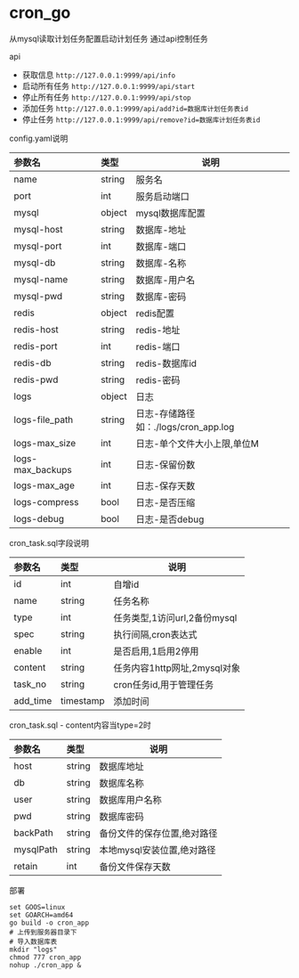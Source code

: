 # cron_go

从mysql读取计划任务配置启动计划任务 通过api控制任务

api

- 获取信息 `http://127.0.0.1:9999/api/info`
- 启动所有任务 `http://127.0.0.1:9999/api/start`
- 停止所有任务 `http://127.0.0.1:9999/api/stop`
- 添加任务 `http://127.0.0.1:9999/api/add?id=数据库计划任务表id`
- 停止任务 `http://127.0.0.1:9999/api/remove?id=数据库计划任务表id`

config.yaml说明

|参数名|类型|说明|
|:---- |:----- |----- |
|name |string |服务名 |
|port |int |服务启动端口 |
|mysql |object |mysql数据库配置 |
|mysql-host |string |数据库-地址 |
|mysql-port |int |数据库-端口 |
|mysql-db |string |数据库-名称 |
|mysql-name |string |数据库-用户名 |
|mysql-pwd |string |数据库-密码 |
|redis |object |redis配置 |
|redis-host |string |redis-地址 |
|redis-port |int |redis-端口 |
|redis-db |string |redis-数据库id |
|redis-pwd |string |redis-密码 |
|logs |object |日志 |
|logs-file_path |string |日志-存储路径如：./logs/cron_app.log |
|logs-max_size |int |日志-单个文件大小上限,单位M |
|logs-max_backups |int |日志-保留份数 |
|logs-max_age |int |日志-保存天数 |
|logs-compress |bool |日志-是否压缩 |
|logs-debug |bool |日志-是否debug |

cron_task.sql字段说明

|参数名|类型|说明|
|:---- |:----- |----- |
|id |int |自增id |
|name |string |任务名称 |
|type |int |任务类型,1访问url,2备份mysql |
|spec |string |执行间隔,cron表达式 |
|enable |int |是否启用,1启用2停用 |
|content |string |任务内容1http网址,2mysql对象 |
|task_no |string |cron任务id,用于管理任务 |
|add_time |timestamp |添加时间 |

cron_task.sql - content内容当type=2时

|参数名|类型|说明|
|:---- |:----- |----- |
|host |string |数据库地址 |
|db |string |数据库名称 |
|user |string |数据库用户名称 |
|pwd |string |数据库密码 |
|backPath |string |备份文件的保存位置,绝对路径 |
|mysqlPath |string |本地mysql安装位置,绝对路径 |
|retain |int |备份文件保存天数 |

部署

```shell
set GOOS=linux
set GOARCH=amd64
go build -o cron_app
# 上传到服务器目录下
# 导入数据库表
mkdir "logs"
chmod 777 cron_app
nohup ./cron_app &
```
